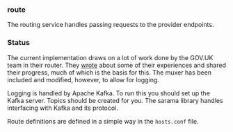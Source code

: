 ### route

The routing service handles passing requests to the provider endpoints.

### Status

The current implementation draws on a lot of work done by the GOV.UK team in their router.
They [wrote](https://gdstechnology.blog.gov.uk/2013/12/05/building-a-new-router-for-gov-uk/) about
some of their experiences and shared their progress, much of which is the basis for this. The muxer has been
included and modified, however, to allow for logging.

Logging is handled by Apache Kafka. To run this you should set up the Kafka server. Topics should be created for you.
The sarama library handles interfacing with Kafka and its protocol.

Route definitions are defined in a simple way in the `hosts.conf` file.
